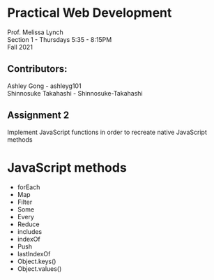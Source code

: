 
# Practical Web Development
Prof. Melissa Lynch  
Section 1 - Thursdays 5:35 - 8:15PM  
Fall 2021

## Contributors:
Ashley Gong - ashleyg101  
Shinnosuke Takahashi - Shinnosuke-Takahashi

## Assignment 2 
Implement JavaScript functions in order to recreate native JavaScript methods

# JavaScript methods
* forEach
* Map
* Filter
* Some
* Every
* Reduce
* includes
* indexOf
* Push
* lastIndexOf
* Object.keys()
* Object.values()

